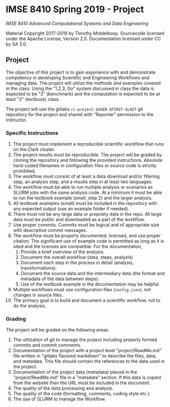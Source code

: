 # IMSE 8410 Spring 2019 - Project

*IMSE 8410 Advanced Computational Systems and Data Engineering*

Material Copyright 2017-2019 by Timothy Middelkoop.  Sourcecode
licensed under the Apache License, Version 2.0. Documentation licensed
under CC by SA 3.0.

## Project

The objective of this project is to gain experience with and
demonstrate competency in developing Scientific and Engineering
Workflows and managing data. The project will utilize the methods and
examples covered in the class. Using the "1,2,3, Go" system discussed
in class the data is expected to be "3" (benchmark) and the
computation is expected to be at least "2" (textbook) class.

The project will use the gitlabs `rc-project-$USER-$FIRST-$LAST` git
repository for the project and shared with "Reporter" permission to
the instructor.


### Specific Instructions
  1. The project must implement a reproducible scientific workflow
     that runs on the Clark cluster.
  2. The project results must be reproducible.  The project will be graded by
     cloning the repository and following the provided instructions.  Absolute 
     hard-coded filenames in configuration files or source code is strictly
     prohibited.
  3. The workflow must consist of at least a data download and/or
     filtering step, an analysis step, and a results step in at least
     two languages.
  4. The workflow must be able to run multiple analysis or scenarios
     as SLURM jobs with the same analysis code.  At a minimum it must
     be able to run the textbook example (small, step 2) and the
     larger analysis.
  5. All textbook examples (small) must be included in the
     repository with any expected output (use an example folder
     if needed).
  6. There must not be any large data or propriety data in the repo.
     All large data must be public and downloaded as a part of the
     workflow.
  7. Use proper commits.  Commits must be logical and of appropriate
     size with descriptive commit messages.
  8. The workflow must be properly documented, licensed, and use
     proper citation.  The significant use of example code is
     permitted as long as it is sited and the licenses are compatible.
     For the documentation,
	 1. Provide a brief overview of the analysis.
	 2. Document the overall workflow (data, steps, analysis)
     3. Document each step in the process in detail (analysis, transformations).
	 4. Document the source data and the intermediary data (the format
        and metadata of the data between steps).
	 5. Use of the textbook example in the documentation may be helpful.
  9. Multiple workflows must use configuration files (`config.json`),
     not changes in source files.
 10. The primary goal is to build and document a scientific workflow,
     not to do the analysis.



### Grading
The project will be graded on the following areas:
1. The utilization of git to manage the project including properly
   formed commits and commit comments.
2. Documentation of the project with a project level
"project/ReadMe.md" file written in "gitlabs flavored markdown" to
describe the files, data, and metadata.  This file should contain the
references to the data used in the project.
3. Documentation of the project data (metadata) placed in the
"project/ReadMe.md" file in a "metadata" section.  If this data is
copied from the website then the URL must be included in the
document.
4. The quality of the data processing and analysis.
5. The quality of the code (formatting, comments, coding style etc.).
6. The use of SLURM to manage the Workflow.

